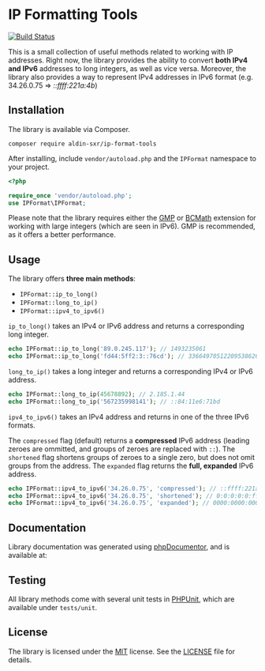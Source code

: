 # IP Formatting Tools
[![Build Status](https://travis-ci.com/Aldin-SXR/ip-format-tools.svg?branch=master)](https://travis-ci.com/Aldin-SXR/ip-format-tools)

This is a small collection of useful methods related to working with IP addresses. Right now, the library provides the ability to convert **both IPv4 and IPv6** addresses to long integers, as well as vice versa. Moreover, the library also provides a way to represent IPv4 addresses in IPv6 format (e.g. 34.26.0.75 => *::ffff:221a:4b*)

## Installation

The library is available via Composer.

`composer require aldin-sxr/ip-format-tools`

After installing, include `vendor/autoload.php` and the `IPFormat` namespace to your project.

```php
<?php

require_once 'vendor/autoload.php';
use IPFormat\IPFormat;
```

Please note that the library requires either the [GMP](https://www.php.net/manual/en/book.gmp.php) or [BCMath](https://www.php.net/manual/en/book.bc.php) extension for working with large integers (which are seen in IPv6). GMP is recommended, as it offers a better performance.

## Usage

The library offers **three main **methods****:
- `IPFormat::ip_to_long()`
- `IPFormat::long_to_ip()`
- `IPFormat::ipv4_to_ipv6()`

`ip_to_long()` takes an IPv4 or IPv6 address and returns a corresponding long integer.

```php
echo IPFormat::ip_to_long('89.0.245.117'); // 1493235061
echo IPFormat::ip_to_long('fd44:5ff2:3::76cd'); // 336649705122095386261522076515346446029
```

`long_to_ip()` takes a long integer and returns a corresponding IPv4 or IPv6 address.

```php
echo IPFormat::long_to_ip(45678892); // 2.185.1.44
echo IPFormat::long_to_ip('567235998141'); // ::84:11e6:71bd
```

`ipv4_to_ipv6()` takes an IPv4 address and returns in one of the three IPv6 formats. 

The `compressed` flag (default) returns a **compressed** IPv6 address (leading zeroes are ommitted, and groups of zeroes are replaced with `::`). The `shortened` flag shortens groups of zeroes to a single zero, but does not omit groups from the address. The `expanded` flag returns the **full, expanded** IPv6 address.

```php
echo IPFormat::ipv4_to_ipv6('34.26.0.75', 'compressed'); // ::ffff:221a:4b
echo IPFormat::ipv4_to_ipv6('34.26.0.75', 'shortened'); // 0:0:0:0:0:ffff:221a:004b
echo IPFormat::ipv4_to_ipv6('34.26.0.75', 'expanded'); // 0000:0000:0000:0000:0000:ffff:221a:004b
```

## Documentation

Library documentation was generated using [phpDocumentor](https://www.phpdoc.org/), and is available at:

## Testing

All library methods come with several unit tests in [PHPUnit](https://phpunit.de/), which are available under `tests/unit`.

## License
The library is licensed under the [MIT](http://www.opensource.org/licenses/mit-license.php) license. See the [LICENSE](https://github.com/Aldin-SXR/ip-format-tools/blob/master/LICENSE) file for details.

